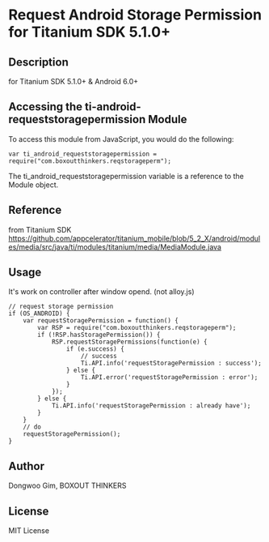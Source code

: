 # Request Android Storage Permission for Titanium SDK 5.1.0+

## Description

for Titanium SDK 5.1.0+ & Android 6.0+

## Accessing the ti-android-requeststoragepermission Module

To access this module from JavaScript, you would do the following:

    var ti_android_requeststoragepermission = require("com.boxoutthinkers.reqstorageperm");

The ti_android_requeststoragepermission variable is a reference to the Module object.

## Reference

from Titanium SDK
https://github.com/appcelerator/titanium_mobile/blob/5_2_X/android/modules/media/src/java/ti/modules/titanium/media/MediaModule.java

## Usage
It's work on controller after window opend. (not alloy.js)

	// request storage permission
	if (OS_ANDROID) {
		var requestStoragePermission = function() {
			var RSP = require("com.boxoutthinkers.reqstorageperm");
			if (!RSP.hasStoragePermission()) {
				RSP.requestStoragePermissions(function(e) {
					if (e.success) {
						// success
						Ti.API.info('requestStoragePermission : success');
					} else {
						Ti.API.error('requestStoragePermission : error');
					}
				});
			} else {
				Ti.API.info('requestStoragePermission : already have');
			}
		}
		// do
		requestStoragePermission();
	}


## Author

Dongwoo Gim, BOXOUT THINKERS

## License

MIT License
